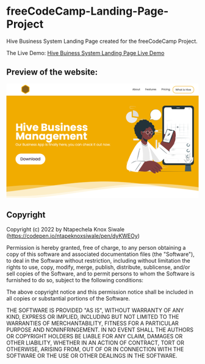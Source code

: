 # freeCodeCamp-Landing-Page-Project

Hive Business System Landing Page created for the freeCodeCamp Project.

The Live Demo: [Hive Buiness System Landing Page Live Demo](https://codepen.io/ntapeknoxsiwale/pen/dyKWEOy)

## Preview of the website:

![freecodecamp Landing page preview image 1](/01-Responsive-Web-Design/04-Landing%20Page/landing-page-preview.png)

## Copyright

Copyright (c) 2022 by Ntapechela Knox Siwale (https://codepen.io/ntapeknoxsiwale/pen/dyKWEOy)

Permission is hereby granted, free of charge, to any person obtaining a copy of this software and associated documentation files (the "Software"), to deal in the Software without restriction, including without limitation the rights to use, copy, modify, merge, publish, distribute, sublicense, and/or sell copies of the Software, and to permit persons to whom the Software is furnished to do so, subject to the following conditions:

The above copyright notice and this permission notice shall be included in all copies or substantial portions of the Software.

THE SOFTWARE IS PROVIDED "AS IS", WITHOUT WARRANTY OF ANY KIND, EXPRESS OR IMPLIED, INCLUDING BUT NOT LIMITED TO THE WARRANTIES OF MERCHANTABILITY, FITNESS FOR A PARTICULAR PURPOSE AND NONINFRINGEMENT. IN NO EVENT SHALL THE AUTHORS OR COPYRIGHT HOLDERS BE LIABLE FOR ANY CLAIM, DAMAGES OR OTHER LIABILITY, WHETHER IN AN ACTION OF CONTRACT, TORT OR OTHERWISE, ARISING FROM, OUT OF OR IN CONNECTION WITH THE SOFTWARE OR THE USE OR OTHER DEALINGS IN THE SOFTWARE.
